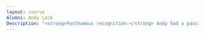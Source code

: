 ```yaml
---
layout: course
Alumni: Andy Lock
Description: "<strong>Posthumous recognition:</strong> Andy had a passion and talent for video production, and used those skills to work on historical events such as the 1996 Olympics, the Democratic National Convention, and the Chicago Bulls during Michael Jordan's last season, He also produced a 10 hour telethon for Easter Seals."
---
```

